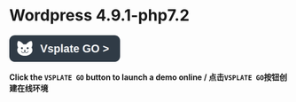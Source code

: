 # Wordpress 4.9.1-php7.2

<a href="https://www.vsplate.com/?docker-compose=https://github.com/vsplate/dcenvs/wordpress/4.9.1-php7.2"><img alt="VSPLATE GO" src="https://raw.githubusercontent.com/vsplate/images/master/vsgo_btn.png" width="200px"></a>

**Click the `VSPLATE GO` button to launch a demo online / 点击`VSPLATE GO`按钮创建在线环境**
